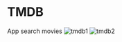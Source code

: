 # TMDB
App search movies
![tmdb1](https://user-images.githubusercontent.com/94472523/176167651-99088b0e-820f-40a9-96c6-3d284da404a9.png)
![tmdb2](https://user-images.githubusercontent.com/94472523/176167671-01c11947-926c-44e5-9ccd-7cd7f5d529e0.png)
